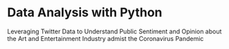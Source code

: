 # Data Analysis with Python
Leveraging Twitter Data to Understand Public Sentiment and Opinion about the Art and Entertainment Industry admist the Coronavirus Pandemic
